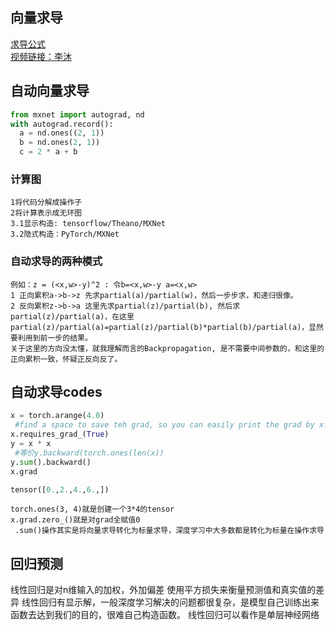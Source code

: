 ## 向量求导  
  [求导公式](https://blog.csdn.net/lipengcn/article/details/52815429)  
  [视频链接：李沐](https://www.bilibili.com/video/BV1eZ4y1w7PY?from=search&seid=4070688631110788090&spm_id_from=333.337.0.0)  
  
## 自动向量求导  
```python  
from mxnet import autograd, nd
with autograd.record():
  a = nd.ones((2, 1))
  b = nd.ones(2, 1))
  c = 2 * a + b
  ```  
  ### 计算图  
    1将代码分解成操作子  
    2将计算表示成无环图  
    3.1显示构造: tensorflow/Theano/MXNet  
    3.2隐式构造：PyTorch/MXNet
 ### 自动求导的两种模式 
    例如：z = (<x,w>-y)^2 : 令b=<x,w>-y a=<x,w>
    1 正向累积a->b->z 先求partial(a)/partial(w)，然后一步步求，和递归很像。
    2 反向累积z->b->a 这里先求partial(z)/partial(b), 然后求partial(z)/partial(a)，在这里partial(z)/partial(a)=partial(z)/partial(b)*partial(b)/partial(a)，显然要利用到前一步的结果。  
    关于这里的方向没太懂，就我理解而言的Backpropagation, 是不需要中间参数的，和这里的正向累积一致，怀疑正反向反了。
  ## 自动求导codes
  ```python
  x = torch.arange(4.0)
   #find a space to save teh grad, so you can easily print the grad by x.grad. Of course, it is equallent to x = torch.arange(4.0, requires_grad=True
  x.requires_grad_(True)
  y = x * x
   #等价y.backward(torch.ones(len(x))
  y.sum().backward() 
  x.grad
  ```
  ```python
 tensor([0.,2.,4.,6.,])
 ```
    torch.ones(3, 4)就是创建一个3*4的tensor   
    x.grad.zero_()就是对grad全赋值0  
     .sum()操作其实是将向量求导转化为标量求导，深度学习中大多数都是转化为标量在操作求导
     
   ## 回归预测
   线性回归是对n维输入的加权，外加偏差
    使用平方损失来衡量预测值和真实值的差异
    线性回归有显示解，一般深度学习解决的问题都很复杂，是模型自己训练出来函数去达到我们的目的，很难自己构造函数。
    线性回归可以看作是单层神经网络
